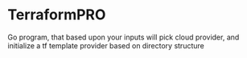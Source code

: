 # TerraformPRO
Go program, that based upon your inputs will pick cloud provider, and initialize a tf template provider based on directory structure
